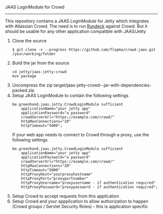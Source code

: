 JAAS LoginModule for Crowd

---

This repository contains a JAAS LoginModule for Jetty which integrates with Atlassian Crowd. The need is to run [Rundeck](http://rundeck.org) against Crowd. But it should be usable for any other application compatible with JAAS/Jetty

<ol>
<li>Clone the source

<pre><code>$ git clone -v --progress https://github.com/flopma/crowd-jaas.git /your/working/folder</code></pre>

</li>
<li>Build the jar from the source
<pre><code>cd jetty/jaas-jetty-crowd
mvn package
</code></pre>
</li>
<li>Uncompress the zip target/jaas-jetty-crowd-<version>-jar-with-dependencies-packed.zip</li>
<li>Setup JAAS LoginModule to contain the following settings
<pre><code>be.greenhand.jaas.jetty.CrowdLoginModule sufficient
	applicationName="your jetty app"
	applicationPassword="a password"
	crowdServerUrl="https://example.com/crowd/"
	httpMaxConnections="20"
	httpTimeout="5000";
</code></pre>

If your web app needs to connect to Crowd through a proxy, use the following settings

<pre><code>be.greenhand.jaas.jetty.CrowdLoginModule sufficient
	applicationName="your jetty app"
	applicationPassword="a password"
	crowdServerUrl="https://example.com/crowd/"
	httpMaxConnections="20"
	httpTimeout="5000"
	httpProxyHost="yourproxyhostname"
	httpProxyPort="proxyportnumber"
	httpProxyUsername="proxyusername - if authentication required"
	httpProxyPassword="proxypassword - if authentication required";
</code></pre>
</li>
<li>Setup Crowd to accept requests from this application</li>
<li>Setup Crowd and your appplication to allow authorization to happen (Crowd groups / Servlet Security Roles) - this is application specific</li>
</ol>
